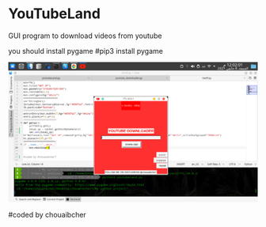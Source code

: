 # YouTubeLand
GUI program to download videos from youtube

you should install pygame #pip3 install pygame


![alt text](https://github.com/chouaibcher7/YouTubeLand/blob/main/ytl.png?raw=true)


#coded by chouaibcher
